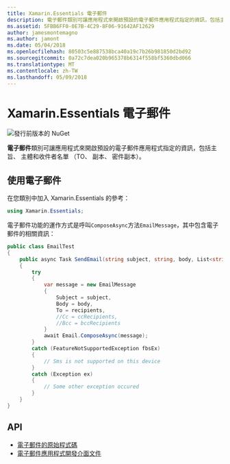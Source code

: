 ```yaml
---
title: Xamarin.Essentials 電子郵件
description: 電子郵件類別可讓應用程式來開啟預設的電子郵件應用程式指定的資訊，包括主旨、 主體和收件者名單 （TO、 副本、 密件副本）。
ms.assetid: 5FBB6FF0-0E7B-4C29-8F06-91642AF12629
author: jamesmontemagno
ms.author: jamont
ms.date: 05/04/2018
ms.openlocfilehash: 80503c5e887538bca40a19c7b26b981850d2bd92
ms.sourcegitcommit: 0a72c7dea020b965378b6314f558bf5360dbd066
ms.translationtype: MT
ms.contentlocale: zh-TW
ms.lasthandoff: 05/09/2018
---
```

# <a name="xamarinessentials-email"></a>Xamarin.Essentials 電子郵件

![發行前版本的 NuGet](~/media/shared/pre-release.png)

**電子郵件**類別可讓應用程式來開啟預設的電子郵件應用程式指定的資訊，包括主旨、 主體和收件者名單 （TO、 副本、 密件副本）。

## <a name="using-email"></a>使用電子郵件

在您類別中加入 Xamarin.Essentials 的參考：

```csharp
using Xamarin.Essentials;
```

電子郵件功能的運作方式是呼叫`ComposeAsync`方法`EmailMessage`，其中包含電子郵件的相關資訊：

```csharp
public class EmailTest
{
    public async Task SendEmail(string subject, string, body, List<string> recipients)
    {
        try
        {
            var message = new EmailMessage
            {
                Subject = subject,
                Body = body,
                To = recipients,
                //Cc = ccRecipients,
                //Bcc = bccRecipients
            }
            await Email.ComposeAsync(message);
        }
        catch (FeatureNotSupportedException fbsEx)
        {
            // Sms is not supported on this device
        }
        catch (Exception ex)
        {
            // Some other exception occured
        }
    }
}
```

## <a name="api"></a>API

- [電子郵件的原始程式碼](https://github.com/xamarin/Essentials/tree/master/Essentials/Email)
- [電子郵件應用程式開發介面文件](xref:Xamarin.Essentials.Email)
